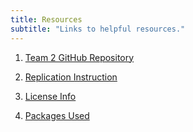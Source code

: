 ```yaml
---
title: Resources
subtitle: "Links to helpful resources."
---
```




  1) [Team 2 GitHub Repository](https://github.com/ctmccull/CPP528_TEAM2_Spring2022)
  
  2) [Replication Instruction](https://google.com)
  
  3) [License Info](https://google.com)
  
  4) [Packages Used](renv.lock)
